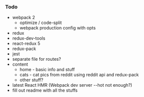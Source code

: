 ### Todo

* webpack 2
    * optimize / code-split
    * webpack production config with opts
* redux
* redux-dev-tools
* react-redux 5
* redux-pack
* jest
* separate file for routes?
* content
    * home - basic info and stuff
    * cats - cat pics from reddit using reddit api and redux-pack
    * other stuff?
* latest React HMR (Webpack dev server --hot not enough?)
* fill out readme with all the stuffs
